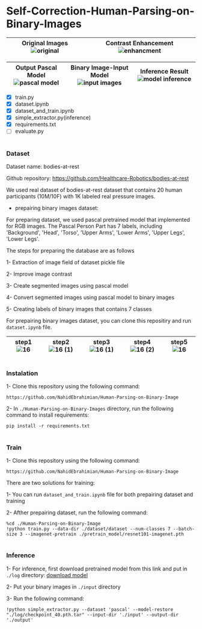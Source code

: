 # Self-Correction-Human-Parsing-on-Binary-Images


|Original Images![original](https://user-images.githubusercontent.com/82975802/157465562-83906309-78f0-4390-a1b2-0d3e9a0321aa.jpg)|Contrast Enhancement![enhancment](https://user-images.githubusercontent.com/82975802/157465807-fda59e46-1c33-4e83-baf8-6a3499a8384e.jpg)|
| ------------- | ------------- |

|Output Pascal Model![pascal model](https://user-images.githubusercontent.com/82975802/157465918-2537f386-057c-4bc8-8cc5-0e1aeb5d5d44.png)|Binary Image-Input Model![input images](https://user-images.githubusercontent.com/82975802/157465975-637b2d44-27be-488b-9337-60d50f266539.jpg)|Inference Result![model inference](https://user-images.githubusercontent.com/82975802/157469098-9c593853-1104-42ce-a4ce-3315482fa9ee.png)|
| ------------- | ------------- | ------------- |

- [x] train.py
- [x] dataset.ipynb
- [x] dataset_and_train.ipynb
- [x] simple_extractor.py(inference)
- [x] requirements.txt
- [ ] evaluate.py

#

### Dataset

Dataset name: bodies-at-rest

Github repository: https://github.com/Healthcare-Robotics/bodies-at-rest

We used real dataset of bodies-at-rest dataset that contains 20 human participants (10M/10F) with 1K labeled real pressure images.

- prepairing binary images dataset:

For preparing dataset, we used pascal pretrained model that implemented for RGB images. The Pascal Person Part has 7 labels, including 'Background', 'Head', 'Torso', 'Upper Arms', 'Lower Arms', 'Upper Legs', 'Lower Legs'.

The steps for preparing the database are as follows

1- Extraction of image field of dataset pickle file 

2- Improve image contrast

3- Create segmented images using pascal model

4- Convert segmented images using pascal model to binary images

5- Creating labels of binary images that contains 7 classes

For prepairing binary images dataset, you can clone this repositiry and run `dataset.ipynb` file.

|step1 ![16](https://user-images.githubusercontent.com/82975802/158050748-421ab337-8498-4e90-bc96-aba5497ce9a6.jpg)|step2![16 (1)](https://user-images.githubusercontent.com/82975802/158050752-4b7358c3-ec59-431a-a1b9-ae5bed3f1dce.jpg)|step3![16 (1)](https://user-images.githubusercontent.com/82975802/158051013-db7548ff-9239-4b5b-b8af-af8863543ec8.png)|step4![16 (2)](https://user-images.githubusercontent.com/82975802/158051025-db2f45a8-3ab3-41d0-88ea-00920e278273.jpg)|step5![16](https://user-images.githubusercontent.com/82975802/158051028-d6fb91cd-5293-47b9-922b-3cee0420f8ad.png)|
| ------------- | ------------- | ------------- | ------------- | ------------- |

#

### Instalation

1- Clone this repository using the following command:

```
https://github.com/NahidEbrahimian/Human-Parsing-on-Binary-Image
```

2- In ```./Human-Parsing-on-Binary-Images``` directory, run the following command to install requirements:

```
pip install -r requirements.txt
```

#

### Train

1- Clone this repository using the following command:

```
https://github.com/NahidEbrahimian/Human-Parsing-on-Binary-Image
```

There are two solutions for training:

1- You can run `dataset_and_train.ipynb` file for both prepairing dataset and training

2- Afther prepairing dataset, run the following command:

```
%cd ./Human-Parsing-on-Binary-Image
!python train.py --data-dir ./dataset/dataset --num-classes 7 --batch-size 3 --imagenet-pretrain ./pretrain_model/resnet101-imagenet.pth
```

#

### Inference

1- For inference, first download pretrained model from this link and put in `./log` directory: [download model](https://drive.google.com/file/d/1-rng3cB80QR1-Gm3nOyffJxQ6LwX3Qfc/view?usp=sharing)

2- Put your binary images in `./input` directory

3- Run the following command:

```
!python simple_extractor.py --dataset 'pascal' --model-restore "./log/checkpoint_40.pth.tar" --input-dir './input' --output-dir './output'
```


